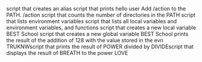 script that creates an alias
script that prints hello user
Add /action to the PATH. /action
script that counts the number of directories in the PATH
script that lists environment variables
script that lists all local variables and environment variables, and functions
script that creates a new local variable BEST School
script that creates a new global variable BEST School
prints the result of the addition of 128 with the value stored in the evn TRUKNWscript that prints the result of POWER divided by DIVIDEscript that displays the result of BREATH to the power LOVE

